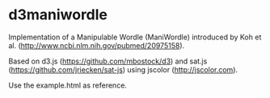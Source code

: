 # d3maniwordle
Implementation of a Manipulable Wordle (ManiWordle) introduced by Koh et al. (http://www.ncbi.nlm.nih.gov/pubmed/20975158). 

Based on d3.js (https://github.com/mbostock/d3) and sat.js (https://github.com/jriecken/sat-js) using jscolor (http://jscolor.com).

Use the example.html as reference.
